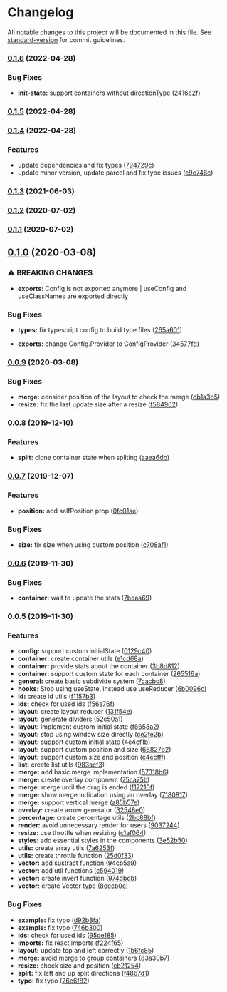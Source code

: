 # Changelog

All notable changes to this project will be documented in this file. See [standard-version](https://github.com/conventional-changelog/standard-version) for commit guidelines.

### [0.1.6](https://github.com/pixore/subdivide/compare/v0.1.5...v0.1.6) (2022-04-28)


### Bug Fixes

* **init-state:** support containers without directionType ([2416e2f](https://github.com/pixore/subdivide/commit/2416e2f248f42de8466666a10baf45a856f8ca9c))

### [0.1.5](https://github.com/pixore/subdivide/compare/v0.1.4...v0.1.5) (2022-04-28)

### [0.1.4](https://github.com/pixore/subdivide/compare/v0.1.3...v0.1.4) (2022-04-28)


### Features

* update dependencies and fix types ([794729c](https://github.com/pixore/subdivide/commit/794729c480d627c044098db2cc27406a5a4aea2a))
* update minor version, update parcel and fix type issues ([c9c746c](https://github.com/pixore/subdivide/commit/c9c746cb1309c59136d6e952db62f334fba418e2))

### [0.1.3](https://github.com/pixore/subdivide/compare/v0.1.2...v0.1.3) (2021-06-03)

### [0.1.2](https://github.com/pixore/subdivide/compare/v0.1.1...v0.1.2) (2020-07-02)

### [0.1.1](https://github.com/pixore/subdivide/compare/v0.1.0...v0.1.1) (2020-07-02)

## [0.1.0](https://github.com/pixore/subdivide/compare/v0.0.9...v0.1.0) (2020-03-08)


### ⚠ BREAKING CHANGES

* **exports:** Config is not exported anymore | useConfig and useClassNames are exported directly

### Bug Fixes

* **types:** fix typescript config to build type files ([265a601](https://github.com/pixore/subdivide/commit/265a6012b612b325c44e79b9981b6840de9dc9a9))


* **exports:** change Config.Provider to ConfigProvider ([34577fd](https://github.com/pixore/subdivide/commit/34577fdc9cf4309f6a554c85d2748f051e0f50ea))

### [0.0.9](https://github.com/pixore/subdivide/compare/v0.0.8...v0.0.9) (2020-03-08)


### Bug Fixes

* **merge:** consider position of the layout to check the merge ([db1a3b5](https://github.com/pixore/subdivide/commit/db1a3b51c2c6df606b1fc01b29539a89cd5fc062))
* **resize:** fix the last update size after a resize ([f584962](https://github.com/pixore/subdivide/commit/f58496217e5ff637052ac80028513f2320ca4ca9))

### [0.0.8](https://github.com/pixore/subdivide/compare/v0.0.7...v0.0.8) (2019-12-10)


### Features

* **split:** clone container state when spliting ([aaea6db](https://github.com/pixore/subdivide/commit/aaea6dba65a64aa33773a3e7202b9e585e043da8))

### [0.0.7](https://github.com/pixore/subdivide/compare/v0.0.6...v0.0.7) (2019-12-07)


### Features

* **position:** add selfPosition prop ([0fc01ae](https://github.com/pixore/subdivide/commit/0fc01aebba484c740a64878f10d25550f04eee0e))


### Bug Fixes

* **size:** fix size when using custom position ([c708af1](https://github.com/pixore/subdivide/commit/c708af13c181f15e4d7b2b61419c2f4aa70c4bc5))

### [0.0.6](https://github.com/pixore/subdivide/compare/v0.0.5...v0.0.6) (2019-11-30)


### Bug Fixes

* **container:** wait to update the stats ([7beaa69](https://github.com/pixore/subdivide/commit/7beaa69af1fcee4238171ec2e98717da1a404822))

### 0.0.5 (2019-11-30)


### Features

* **config:** support custom initialState ([0129c40](https://github.com/pixore/subdivide/commit/0129c4098d6aa6cb2c2c1beefd7307f208f26a1f))
* **container:** create container utils ([e1cd68a](https://github.com/pixore/subdivide/commit/e1cd68af217b616670dd426a783942ec1e12e36c))
* **container:** provide stats about the container ([3b8d812](https://github.com/pixore/subdivide/commit/3b8d81206f0288e883ff4b7544155bd7a02d315e))
* **container:** support custom state for each container ([265516a](https://github.com/pixore/subdivide/commit/265516a96920d48136826721e0f7a97bd80a6892))
* **general:** create basic subdivide system ([7cacbc8](https://github.com/pixore/subdivide/commit/7cacbc81fca4295fdc5fd1442710241d956d3d86))
* **hooks:** Stop using useState, instead use useReducer  ([6b0096c](https://github.com/pixore/subdivide/commit/6b0096c504b0cac7e4c62f083a282386f4552969))
* **id:** create id utils ([f1157b3](https://github.com/pixore/subdivide/commit/f1157b342d25fc95a9af6e530915a4cda37fe12f))
* **ids:** check for used ids ([f56a76f](https://github.com/pixore/subdivide/commit/f56a76f8029155f194c05f4cef2f50a7e7b7f307))
* **layout:** create layout reducer ([131f54e](https://github.com/pixore/subdivide/commit/131f54e42c7d1f32e6133b2365742326ef9d02fa))
* **layout:** generate dividers ([52c50a1](https://github.com/pixore/subdivide/commit/52c50a1f3cd1892d6939eeb1b0ba91cc4ae01a49))
* **layout:** implement custom initial state ([f8658a2](https://github.com/pixore/subdivide/commit/f8658a255076db9e01e370768bc0473b7f5ead68))
* **layout:** stop using window size directly ([ce2fe2b](https://github.com/pixore/subdivide/commit/ce2fe2bf53702380ebb44d712b5444ef26494fba))
* **layout:** support custom initial state ([4e4cf1b](https://github.com/pixore/subdivide/commit/4e4cf1b345ab448bfd91e20bc358d4ef3556b937))
* **layout:** support custom position and size ([66827b2](https://github.com/pixore/subdivide/commit/66827b239a771c0d4c23041def4d5318ece98aee))
* **layout:** support custom size and position ([c4ecfff](https://github.com/pixore/subdivide/commit/c4ecfff7fc172533d6fc351464962f2bbd5887aa))
* **list:** create list utils ([983acf3](https://github.com/pixore/subdivide/commit/983acf329442fe372a991fac388cdce919e1d6f9))
* **merge:** add basic merge implementation ([57318b6](https://github.com/pixore/subdivide/commit/57318b6a301d24bff9e2876a5e33def5e083e496))
* **merge:** create overlay component ([75ca75b](https://github.com/pixore/subdivide/commit/75ca75b0e2d0a8246d972604d208f8c610a1767e))
* **merge:** merge until the drag is ended ([f17210f](https://github.com/pixore/subdivide/commit/f17210f168cc67e682f8e51acee200fe72f1a27a))
* **merge:** show merge indication using an overlay ([7180817](https://github.com/pixore/subdivide/commit/7180817c6a7281e9f3cb2c88cc1a0867d1d03a84))
* **merge:** support vertical merge ([a85b57e](https://github.com/pixore/subdivide/commit/a85b57e7e04309f8b3399fd55b23f3a27d619360))
* **overlay:** create arrow generator ([32548e0](https://github.com/pixore/subdivide/commit/32548e0c42f596bcef03d3c8c1bb36977d0f03af))
* **percentage:** create percentage utils ([2bc88bf](https://github.com/pixore/subdivide/commit/2bc88bffeb7f4865f7f754ef40b1b4e493ec6be7))
* **render:** avoid unnecessary render for users ([9037244](https://github.com/pixore/subdivide/commit/90372440e8a4a70f927f6e6d315bdcc4f433c4ea))
* **resize:** use throttle when resizing ([c1af064](https://github.com/pixore/subdivide/commit/c1af06405b29bdd063692e654394f8ab3ca4ba06))
* **styles:** add essential styles in the components ([3e52b50](https://github.com/pixore/subdivide/commit/3e52b508d1ac4298c38b0539a0ff6dcd16bbf9af))
* **utils:** create array utils ([7a6253f](https://github.com/pixore/subdivide/commit/7a6253f9a6ddb85c0aa17914fcf842fad5606211))
* **utils:** create throttle function ([25d0f33](https://github.com/pixore/subdivide/commit/25d0f331f7151d5366957911a97961bdab0b9b7e))
* **vector:** add sustract function ([94cb5a9](https://github.com/pixore/subdivide/commit/94cb5a9ac4330074170b72d94c58a72a01af6d19))
* **vector:** add util functions ([c594019](https://github.com/pixore/subdivide/commit/c5940192cbd1efbd60a838896368e01db165271c))
* **vector:** create invert function ([974dbdb](https://github.com/pixore/subdivide/commit/974dbdb622dd7372a53fd9cf6e7cb1c8c82f1d6c))
* **vector:** create Vector type ([8eecb0c](https://github.com/pixore/subdivide/commit/8eecb0cdd897ab8ad58a6b8cc9564379a6d401ec))


### Bug Fixes

* **example:** fix typo ([d92b8fa](https://github.com/pixore/subdivide/commit/d92b8fa6e6a13eb6b8fa638c2fbdcbb4eb9496da))
* **example:** fix typo ([746b300](https://github.com/pixore/subdivide/commit/746b300cab50cc860dabaac0d06c1074c66d89b9))
* **ids:** check for used ids ([95de185](https://github.com/pixore/subdivide/commit/95de1854ada3ad2ee9c612be24ad62ebd3590359))
* **imports:** fix react imports ([f224f65](https://github.com/pixore/subdivide/commit/f224f652bed400b4f467e12d8f5687985d057f6f))
* **layout:** update top and left correctly ([1b6fc85](https://github.com/pixore/subdivide/commit/1b6fc8528b62b4361be9629cb13fa5b59d299125))
* **merge:** avoid merge to group containers ([83a30b7](https://github.com/pixore/subdivide/commit/83a30b7a6f0b6bf52a4a562532b02ffb3e0fe3cc))
* **resize:** check size and position ([cb21254](https://github.com/pixore/subdivide/commit/cb21254c744f433c4b1e38bd4ccc319356d6772e))
* **split:** fix left and up split directions ([f4867d1](https://github.com/pixore/subdivide/commit/f4867d19cc4541a46aa835d5bbd4fde357fb5df5))
* **typo:** fix typo ([26e6f82](https://github.com/pixore/subdivide/commit/26e6f826699fe283c36db6098f44581d841337e5))
